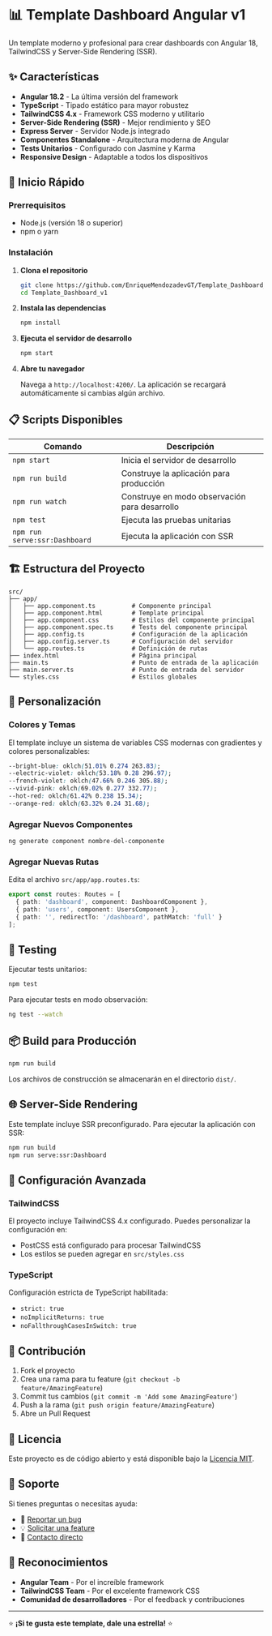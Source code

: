 # 📊 Template Dashboard Angular v1

Un template moderno y profesional para crear dashboards con Angular 18, TailwindCSS y Server-Side Rendering (SSR).

## ✨ Características

- **Angular 18.2** - La última versión del framework
- **TypeScript** - Tipado estático para mayor robustez
- **TailwindCSS 4.x** - Framework CSS moderno y utilitario
- **Server-Side Rendering (SSR)** - Mejor rendimiento y SEO
- **Express Server** - Servidor Node.js integrado
- **Componentes Standalone** - Arquitectura moderna de Angular
- **Tests Unitarios** - Configurado con Jasmine y Karma
- **Responsive Design** - Adaptable a todos los dispositivos

## 🚀 Inicio Rápido

### Prerrequisitos

- Node.js (versión 18 o superior)
- npm o yarn

### Instalación

1. **Clona el repositorio**
   ```bash
   git clone https://github.com/EnriqueMendozadevGT/Template_Dashboard_v1.git
   cd Template_Dashboard_v1
   ```

2. **Instala las dependencias**
   ```bash
   npm install
   ```

3. **Ejecuta el servidor de desarrollo**
   ```bash
   npm start
   ```

4. **Abre tu navegador**
   
   Navega a `http://localhost:4200/`. La aplicación se recargará automáticamente si cambias algún archivo.

## 📋 Scripts Disponibles

| Comando | Descripción |
|---------|-------------|
| `npm start` | Inicia el servidor de desarrollo |
| `npm run build` | Construye la aplicación para producción |
| `npm run watch` | Construye en modo observación para desarrollo |
| `npm test` | Ejecuta las pruebas unitarias |
| `npm run serve:ssr:Dashboard` | Ejecuta la aplicación con SSR |

## 🏗️ Estructura del Proyecto

```
src/
├── app/
│   ├── app.component.ts          # Componente principal
│   ├── app.component.html        # Template principal
│   ├── app.component.css         # Estilos del componente principal
│   ├── app.component.spec.ts     # Tests del componente principal
│   ├── app.config.ts             # Configuración de la aplicación
│   ├── app.config.server.ts      # Configuración del servidor
│   └── app.routes.ts             # Definición de rutas
├── index.html                    # Página principal
├── main.ts                       # Punto de entrada de la aplicación
├── main.server.ts                # Punto de entrada del servidor
└── styles.css                    # Estilos globales
```

## 🎨 Personalización

### Colores y Temas

El template incluye un sistema de variables CSS modernas con gradientes y colores personalizables:

```css
--bright-blue: oklch(51.01% 0.274 263.83);
--electric-violet: oklch(53.18% 0.28 296.97);
--french-violet: oklch(47.66% 0.246 305.88);
--vivid-pink: oklch(69.02% 0.277 332.77);
--hot-red: oklch(61.42% 0.238 15.34);
--orange-red: oklch(63.32% 0.24 31.68);
```

### Agregar Nuevos Componentes

```bash
ng generate component nombre-del-componente
```

### Agregar Nuevas Rutas

Edita el archivo `src/app/app.routes.ts`:

```typescript
export const routes: Routes = [
  { path: 'dashboard', component: DashboardComponent },
  { path: 'users', component: UsersComponent },
  { path: '', redirectTo: '/dashboard', pathMatch: 'full' }
];
```

## 🧪 Testing

Ejecutar tests unitarios:
```bash
npm test
```

Para ejecutar tests en modo observación:
```bash
ng test --watch
```

## 📦 Build para Producción

```bash
npm run build
```

Los archivos de construcción se almacenarán en el directorio `dist/`.

## 🌐 Server-Side Rendering

Este template incluye SSR preconfigurado. Para ejecutar la aplicación con SSR:

```bash
npm run build
npm run serve:ssr:Dashboard
```

## 🔧 Configuración Avanzada

### TailwindCSS

El proyecto incluye TailwindCSS 4.x configurado. Puedes personalizar la configuración en:
- PostCSS está configurado para procesar TailwindCSS
- Los estilos se pueden agregar en `src/styles.css`

### TypeScript

Configuración estricta de TypeScript habilitada:
- `strict: true`
- `noImplicitReturns: true`
- `noFallthroughCasesInSwitch: true`

## 🤝 Contribución

1. Fork el proyecto
2. Crea una rama para tu feature (`git checkout -b feature/AmazingFeature`)
3. Commit tus cambios (`git commit -m 'Add some AmazingFeature'`)
4. Push a la rama (`git push origin feature/AmazingFeature`)
5. Abre un Pull Request

## 📄 Licencia

Este proyecto es de código abierto y está disponible bajo la [Licencia MIT](LICENSE).

## 💬 Soporte

Si tienes preguntas o necesitas ayuda:

- 🐛 [Reportar un bug](https://github.com/EnriqueMendozadevGT/Template_Dashboard_v1/issues)
- 💡 [Solicitar una feature](https://github.com/EnriqueMendozadevGT/Template_Dashboard_v1/issues)
- 📧 [Contacto directo](mailto:enriquemendoza.dev@outlook.com)

## 🙏 Reconocimientos

- **Angular Team** - Por el increíble framework
- **TailwindCSS Team** - Por el excelente framework CSS
- **Comunidad de desarrolladores** - Por el feedback y contribuciones

---

⭐ **¡Si te gusta este template, dale una estrella!** ⭐